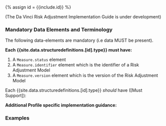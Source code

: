 {% assign id = {{include.id}} %}

(The Da Vinci Risk Adjustment Implementation Guide is under development)

### Mandatory Data Elements and Terminology

The following data-elements are mandatory (i.e data MUST be present).

**Each {{site.data.structuredefinitions.[id].type}} must have:**

1. A `Measure.status` element
1. A `Measure.identifier` element which is the identifier of a Risk Adjustment Model
1. A `Measure.version` element which is the version of the Risk Adjustment Model


Each {{site.data.structuredefinitions.[id].type}} *should* have ([Must Support]):




**Additional Profile specific implementation guidance:**


### Examples
